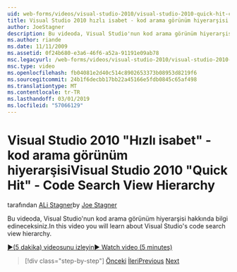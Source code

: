 ```yaml
---
uid: web-forms/videos/visual-studio-2010/visual-studio-2010-quick-hit-code-search-view-hierarchy
title: Visual Studio 2010 hızlı isabet - kod arama görünüm hiyerarşisi
author: JoeStagner
description: Bu videoda, Visual Studio'nun kod arama görünüm hiyerarşisi hakkında bilgi edineceksiniz.
ms.author: riande
ms.date: 11/11/2009
ms.assetid: 0f24b680-e3a6-46f6-a52a-91191e09ab78
msc.legacyurl: /web-forms/videos/visual-studio-2010/visual-studio-2010-quick-hit-code-search-view-hierarchy
msc.type: video
ms.openlocfilehash: fb04081e2d40c514c8902653373b08953d8219f6
ms.sourcegitcommit: 24b1f6decbb17bb22a45166e5fdb0845c65af498
ms.translationtype: MT
ms.contentlocale: tr-TR
ms.lasthandoff: 03/01/2019
ms.locfileid: "57066129"
---
```

<a name="visual-studio-2010-quick-hit---code-search-view-hierarchy"></a><span data-ttu-id="9a876-103">Visual Studio 2010 "Hızlı isabet" - kod arama görünüm hiyerarşisi</span><span class="sxs-lookup"><span data-stu-id="9a876-103">Visual Studio 2010 "Quick Hit" - Code Search View Hierarchy</span></span>
====================
<span data-ttu-id="9a876-104">tarafından [ALi Stagner](https://github.com/JoeStagner)</span><span class="sxs-lookup"><span data-stu-id="9a876-104">by [Joe Stagner](https://github.com/JoeStagner)</span></span>

<span data-ttu-id="9a876-105">Bu videoda, Visual Studio'nun kod arama görünüm hiyerarşisi hakkında bilgi edineceksiniz.</span><span class="sxs-lookup"><span data-stu-id="9a876-105">In this video you will learn about Visual Studio's code search view hierarchy.</span></span>

[<span data-ttu-id="9a876-106">&#9654;(5 dakika) videosunu izleyin</span><span class="sxs-lookup"><span data-stu-id="9a876-106">&#9654; Watch video (5 minutes)</span></span>](https://channel9.msdn.com/Blogs/ASP-NET-Site-Videos/visual-studio-2010-quick-hit-code-search-view-hierarchy)

> [!div class="step-by-step"]
> <span data-ttu-id="9a876-107">[Önceki](visual-studio-2010-quick-hit-code-optimized-profile.md)
> [İleri](visual-studio-2010-quick-hit-intellisense-smart-lists.md)</span><span class="sxs-lookup"><span data-stu-id="9a876-107">[Previous](visual-studio-2010-quick-hit-code-optimized-profile.md)
[Next](visual-studio-2010-quick-hit-intellisense-smart-lists.md)</span></span>
